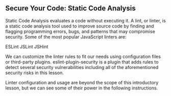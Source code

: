 ## Secure Your Code: Static Code Analysis

Static Code Analysis evaluates a code without executing it. A lint, or linter, is a static code analysis tool used to improve source code by finding and flagging programming errors, bugs, and patterns that may compromise security. Some of the most popular JavaScript linters are:

ESLint
JSLint
JSHint

We can customize the linter rules to fit our needs using configuration files or third-party plugins. eslint-plugin-security is a plugin that adds rules to detect several security vulnerabilities including all of the aforementioned security risks in this lesson.

Linter configuration and usage are beyond the scope of this introductory lesson, but we can see some of their power in the following instructions.
